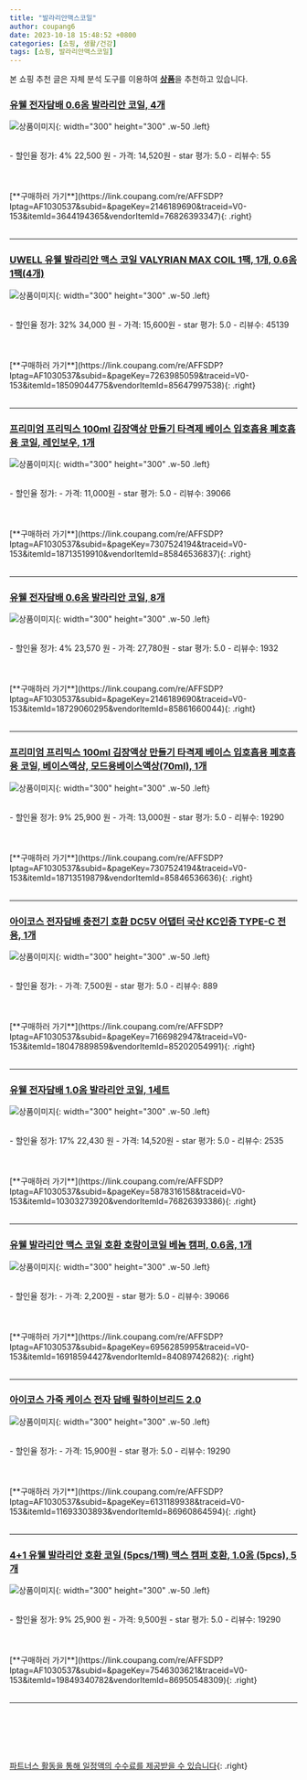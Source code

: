 ```yaml
---
title: "발라리안맥스코일"
author: coupang6
date: 2023-10-18 15:48:52 +0800
categories: [쇼핑, 생활/건강]
tags: [쇼핑, 발라리안맥스코일]
---
```


본 쇼핑 추천 글은 자체 분석 도구를 이용하여 [**상품**](https://link.coupang.com/a/bao1ui)을 추천하고 있습니다.

### [유웰 전자담배 0.6옴 발라리안 코일, 4개](https://link.coupang.com/re/AFFSDP?lptag=AF1030537&subid=&pageKey=2146189690&traceid=V0-153&itemId=3644194365&vendorItemId=76826393347)

![상품이미지](https://img1a.coupangcdn.com/image/coupang/list/adultProduct_plp.png){: width="300" height="300" .w-50 .left}


<br>
- 할인율 정가: 4%  22,500   원
- 가격: 14,520원
- star 평가: 5.0
- 리뷰수: 55
<br>
<br>
<br>
<br>
[**구매하러 가기**](https://link.coupang.com/re/AFFSDP?lptag=AF1030537&subid=&pageKey=2146189690&traceid=V0-153&itemId=3644194365&vendorItemId=76826393347){: .right}
<br>
<br>

---

### [UWELL 유웰 발라리안 맥스 코일 VALYRIAN MAX COIL 1팩, 1개, 0.6옴 1팩(4개)](https://link.coupang.com/re/AFFSDP?lptag=AF1030537&subid=&pageKey=7263985059&traceid=V0-153&itemId=18509044775&vendorItemId=85647997538)

![상품이미지](https://img1a.coupangcdn.com/image/coupang/list/adultProduct_plp.png){: width="300" height="300" .w-50 .left}


<br>
- 할인율 정가: 32%  34,000   원
- 가격: 15,600원
- star 평가: 5.0
- 리뷰수: 45139
<br>
<br>
<br>
<br>
[**구매하러 가기**](https://link.coupang.com/re/AFFSDP?lptag=AF1030537&subid=&pageKey=7263985059&traceid=V0-153&itemId=18509044775&vendorItemId=85647997538){: .right}
<br>
<br>

---

### [프리미엄 프리믹스 100ml 김장액상 만들기 타격제 베이스 입호흡용 폐호흡용 코일, 레인보우, 1개](https://link.coupang.com/re/AFFSDP?lptag=AF1030537&subid=&pageKey=7307524194&traceid=V0-153&itemId=18713519910&vendorItemId=85846536837)

![상품이미지](https://img1a.coupangcdn.com/image/coupang/list/adultProduct_plp.png){: width="300" height="300" .w-50 .left}


<br>
- 할인율 정가: 
- 가격: 11,000원
- star 평가: 5.0
- 리뷰수: 39066
<br>
<br>
<br>
<br>
[**구매하러 가기**](https://link.coupang.com/re/AFFSDP?lptag=AF1030537&subid=&pageKey=7307524194&traceid=V0-153&itemId=18713519910&vendorItemId=85846536837){: .right}
<br>
<br>

---

### [유웰 전자담배 0.6옴 발라리안 코일, 8개](https://link.coupang.com/re/AFFSDP?lptag=AF1030537&subid=&pageKey=2146189690&traceid=V0-153&itemId=18729060295&vendorItemId=85861660044)

![상품이미지](https://img1a.coupangcdn.com/image/coupang/list/adultProduct_plp.png){: width="300" height="300" .w-50 .left}


<br>
- 할인율 정가: 4%  23,570   원
- 가격: 27,780원
- star 평가: 5.0
- 리뷰수: 1932
<br>
<br>
<br>
<br>
[**구매하러 가기**](https://link.coupang.com/re/AFFSDP?lptag=AF1030537&subid=&pageKey=2146189690&traceid=V0-153&itemId=18729060295&vendorItemId=85861660044){: .right}
<br>
<br>

---

### [프리미엄 프리믹스 100ml 김장액상 만들기 타격제 베이스 입호흡용 폐호흡용 코일, 베이스액상, 모드용베이스액상(70ml), 1개](https://link.coupang.com/re/AFFSDP?lptag=AF1030537&subid=&pageKey=7307524194&traceid=V0-153&itemId=18713519879&vendorItemId=85846536636)

![상품이미지](https://img1a.coupangcdn.com/image/coupang/list/adultProduct_plp.png){: width="300" height="300" .w-50 .left}


<br>
- 할인율 정가: 9%  25,900   원
- 가격: 13,000원
- star 평가: 5.0
- 리뷰수: 19290
<br>
<br>
<br>
<br>
[**구매하러 가기**](https://link.coupang.com/re/AFFSDP?lptag=AF1030537&subid=&pageKey=7307524194&traceid=V0-153&itemId=18713519879&vendorItemId=85846536636){: .right}
<br>
<br>

---

### [아이코스 전자담배 충전기 호환 DC5V 어댑터 국산 KC인증 TYPE-C 전용, 1개](https://link.coupang.com/re/AFFSDP?lptag=AF1030537&subid=&pageKey=7166982947&traceid=V0-153&itemId=18047889859&vendorItemId=85202054991)

![상품이미지](https://thumbnail6.coupangcdn.com/thumbnails/remote/230x230ex/image/vendor_inventory/0d61/76fb2f6492e8f661a28295d35d32f6b975621d81b0ffa42ef5777c6eed34.jpg){: width="300" height="300" .w-50 .left}


<br>
- 할인율 정가: 
- 가격: 7,500원
- star 평가: 5.0
- 리뷰수: 889
<br>
<br>
<br>
<br>
[**구매하러 가기**](https://link.coupang.com/re/AFFSDP?lptag=AF1030537&subid=&pageKey=7166982947&traceid=V0-153&itemId=18047889859&vendorItemId=85202054991){: .right}
<br>
<br>

---

### [유웰 전자담배 1.0옴 발라리안 코일, 1세트](https://link.coupang.com/re/AFFSDP?lptag=AF1030537&subid=&pageKey=5878316158&traceid=V0-153&itemId=10303273920&vendorItemId=76826393386)

![상품이미지](https://img1a.coupangcdn.com/image/coupang/list/adultProduct_plp.png){: width="300" height="300" .w-50 .left}


<br>
- 할인율 정가: 17%  22,430   원
- 가격: 14,520원
- star 평가: 5.0
- 리뷰수: 2535
<br>
<br>
<br>
<br>
[**구매하러 가기**](https://link.coupang.com/re/AFFSDP?lptag=AF1030537&subid=&pageKey=5878316158&traceid=V0-153&itemId=10303273920&vendorItemId=76826393386){: .right}
<br>
<br>

---

### [유웰 발라리안 맥스 코일 호환 호랑이코일 베놈 캠퍼, 0.6옴, 1개](https://link.coupang.com/re/AFFSDP?lptag=AF1030537&subid=&pageKey=6956285995&traceid=V0-153&itemId=16918594427&vendorItemId=84089742682)

![상품이미지](https://img1a.coupangcdn.com/image/coupang/list/adultProduct_plp.png){: width="300" height="300" .w-50 .left}


<br>
- 할인율 정가: 
- 가격: 2,200원
- star 평가: 5.0
- 리뷰수: 39066
<br>
<br>
<br>
<br>
[**구매하러 가기**](https://link.coupang.com/re/AFFSDP?lptag=AF1030537&subid=&pageKey=6956285995&traceid=V0-153&itemId=16918594427&vendorItemId=84089742682){: .right}
<br>
<br>

---

### [아이코스 가죽 케이스 전자 담배 릴하이브리드 2.0](https://link.coupang.com/re/AFFSDP?lptag=AF1030537&subid=&pageKey=6131189938&traceid=V0-153&itemId=11693303893&vendorItemId=86960864594)

![상품이미지](https://thumbnail8.coupangcdn.com/thumbnails/remote/230x230ex/image/vendor_inventory/399c/9114e4bbe57ec04252cc6b25324bcf5d08470f29d44a29b45e4c75bfaa9e.jpg){: width="300" height="300" .w-50 .left}


<br>
- 할인율 정가: 
- 가격: 15,900원
- star 평가: 5.0
- 리뷰수: 19290
<br>
<br>
<br>
<br>
[**구매하러 가기**](https://link.coupang.com/re/AFFSDP?lptag=AF1030537&subid=&pageKey=6131189938&traceid=V0-153&itemId=11693303893&vendorItemId=86960864594){: .right}
<br>
<br>

---

### [4+1 유웰 발라리안 호환 코일 (5pcs/1팩) 맥스 캠퍼 호환, 1.0옴 (5pcs), 5개](https://link.coupang.com/re/AFFSDP?lptag=AF1030537&subid=&pageKey=7546303621&traceid=V0-153&itemId=19849340782&vendorItemId=86950548309)

![상품이미지](https://img1a.coupangcdn.com/image/coupang/list/adultProduct_plp.png){: width="300" height="300" .w-50 .left}


<br>
- 할인율 정가: 9%  25,900   원
- 가격: 9,500원
- star 평가: 5.0
- 리뷰수: 19290
<br>
<br>
<br>
<br>
[**구매하러 가기**](https://link.coupang.com/re/AFFSDP?lptag=AF1030537&subid=&pageKey=7546303621&traceid=V0-153&itemId=19849340782&vendorItemId=86950548309){: .right}
<br>
<br>

---
<br><br><br><br><br> [파트너스 활동을 통해 일정액의 수수료를 제공받을 수 있습니다](https://link.coupang.com/a/bao1ui){: .right}
